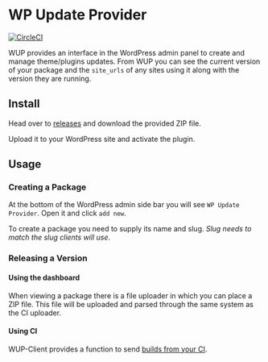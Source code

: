 # WP Update Provider

[![CircleCI](https://circleci.com/gh/Ed-ITSolutions/wp-update-provider.svg?style=svg)](https://circleci.com/gh/Ed-ITSolutions/wp-update-provider)

WUP provides an interface in the WordPress admin panel to create and manage theme/plugins updates. From WUP you can see the current version of your package and the `site_urls` of any sites using it along with the version they are running.

## Install

Head over to [releases](https://github.com/Ed-ITSolutions/wp-update-provider/releases) and download the provided ZIP file.

Upload it to your WordPress site and activate the plugin.

## Usage

### Creating a Package

At the bottom of the WordPress admin side bar you will see `WP Update Provider`. Open it and click `add new`.

To create a package you need to supply its name and slug. _Slug needs to match the slug clients will use_.

### Releasing a Version

#### Using the dashboard

When viewing a package there is a file uploader in which you can place a ZIP file. This file will be uploaded and parsed through the same system as the CI uploader.

#### Using CI

WUP-Client provides a function to send [builds from your CI](https://github.com/Ed-ITSolutions/wup-client#ci).